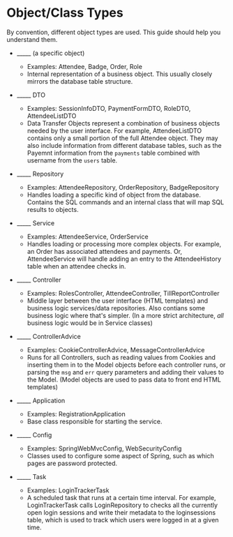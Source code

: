 # Object/Class Types

By convention, different object types are used. This guide should help you 
understand them.

- _____ (a specific object)
  - Examples: Attendee, Badge, Order, Role
  - Internal representation of a business object. This usually closely mirrors the database 
    table structure.

- _____ DTO
  - Examples: SessionInfoDTO, PaymentFormDTO, RoleDTO, AttendeeListDTO
  - Data Transfer Objects represent a combination of business objects needed by the user interface.
    For example, AttendeeListDTO contains only a small portion of the full Attendee object. They
    may also include information from different database tables, such as the Payemnt information
    from the `payments` table combined with username from the `users` table.  

- _____ Repository
  - Examples: AttendeeRepository, OrderRepository, BadgeRepository
  - Handles loading a specific kind of object from the database. Contains the SQL commands and
    an internal class that will map SQL results to objects.

- _____ Service
  - Examples: AttendeeService, OrderService
  - Handles loading or processing more complex objects. For example, an Order has associated
    attendees and payments. Or, AttendeeService will handle adding an entry to the AttendeeHistory 
    table when an attendee checks in.

- _____ Controller
  - Examples: RolesController, AttendeeController, TillReportController
  - Middle layer between the user interface (HTML templates) and business logic services/data
    repositories. Also contians some business logic where that's simpler. (In a more strict architecture,
    *all* business logic would be in Service classes)

- _____ ControllerAdvice
  - Examples: CookieControllerAdvice, MessageControllerAdvice
  - Runs for all Controllers, such as reading values from Cookies and inserting them in to the Model objects
    before each controller runs, or parsing the `msg` and `err` query parameters and adding their values to 
    the Model. (Model objects are used to pass data to front end HTML templates)
  
- _____ Application
  - Examples: RegistrationApplication
  - Base class responsible for starting the service.

- _____ Config
  - Examples: SpringWebMvcConfig, WebSecurityConfig
  - Classes used to configure some aspect of Spring, such as which pages are password protected.

- _____ Task
  - Examples: LoginTrackerTask
  - A scheduled task that runs at a certain time interval. For example, LoginTrackerTask calls LoginRepository to
  checks all the currently open login sessions and write their metadata to the loginsessions table, which is
  used to track which users were logged in at a given time.
